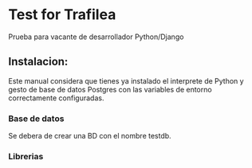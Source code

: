 # Test for Trafilea

Prueba para vacante de desarrollador Python/Django

## Instalacion:

Este manual considera que tienes ya instalado el interprete de Python y gesto de base de datos Postgres con las variables de entorno correctamente configuradas.

### Base de datos

Se debera de crear una BD con el nombre testdb.


### Librerias
